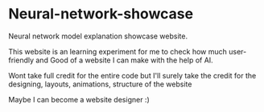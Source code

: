 # Neural-network-showcase
Neural network model explanation showcase website.

This website is an learning experiment for me to check how much user-friendly and Good of a website I can make with the help of AI.

Wont take full credit for the entire code but I'll surely take the credit for the designing, layouts, animations, structure of the website

Maybe I can become a website designer :)
